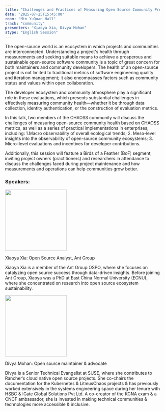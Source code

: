 ```yaml
---
title: "Challenges and Practices of Measuring Open Source Community Project Health"
date: "2025-07-25T15:45:00"
room: "Mtn YuQuan Hall"
track: "community"
presenters: "Xiaoya Xia, Divya Mohan"
stype: "English Session"
---
```


The open-source world is an ecosystem in which projects and communities are interconnected. Understanding a project's health through measurements and seeking suitable means to achieve a prosperous and sustainable open-source software community is a topic of great concern for both maintainers and community developers. The health of an open-source project is not limited to traditional metrics of software engineering quality and iteration management; it also encompasses factors such as community status and values within open collaboration.

The developer ecosystem and community atmosphere play a significant role in these evaluations, which presents substantial challenges in effectively measuring community health—whether it be through data collection, identity authentication, or the construction of evaluation metrics.

In this talk, two members of the CHAOSS community will discuss the challenges of measuring open-source community health based on CHAOSS metrics, as well as a series of practical implementations in enterprises, including:
 1.Macro observability of overall ecological trends;
 2. Meso-level insights into the observability of open-source community ecosystems;
 3. Micro-level evaluations and incentives for developer contributions.

Additionally, this session will feature a Birds of a Feather (BoF) segment, inviting project owners (practitioners) and researchers in attendance to discuss the challenges faced during project maintenance and how measurements and operations can help communities grow better.


### Speakers:


<img src="https://sessionize.com/image/e746-400o400o1-irRRfX45oHJUwig85uBoD.jpg" width="200" /><br/>

Xiaoya Xia: Open Source Analyst, Ant Group 

Xiaoya Xia is a member of the Ant Group OSPO, where she focuses on catalyzing open source success through data-driven insights. Before joining Ant Group, Xiaoya was a PhD at East China Normal University (ECNU), where she concentrated on research into open source ecosystem sustainability. 


<img src="https://sessionize.com/image/8870-400o400o1-PDR3hsSKRCfWb1Fbh3WVdT.jpg" width="200" /><br/>

Divya Mohan: Open source maintainer & advocate

Divya is a Senior Technical Evangelist at SUSE, where she contributes to Rancher’s cloud native open source projects. She co-chairs the documentation for the Kubernetes & LitmusChaos projects & has previously worked extensively in the systems engineering space during her tenure with HSBC & IGate Global Solutions Pvt Ltd. A co-creator of the KCNA exam & a CNCF ambassador, she is invested in making technical communities & technologies more accessible & inclusive.